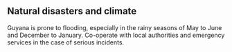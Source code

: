 ## Natural disasters and climate

Guyana is prone to flooding, especially in the rainy seasons of May to June and December to January. Co-operate with local authorities and emergency services in the case of serious incidents.